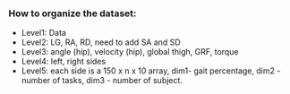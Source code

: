 
### How to organize the dataset:

- Level1: Data
- Level2: LG, RA, RD, need to add SA and SD
- Level3: angle (hip), velocity (hip), global thigh, GRF, torque
- Level4: left, right sides
- Level5: each side is a 150 x n x 10 array, dim1- gait percentage, dim2 - number of tasks, dim3 - number of subject.